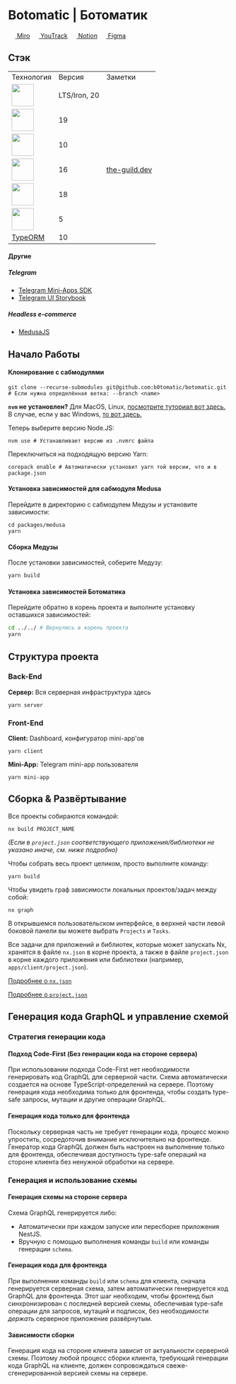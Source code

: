 # Botomatic | Ботоматик

[<img height="16" src="https://encrypted-tbn0.gstatic.com/images?q=tbn:ANd9GcT_7QfylUbLhryd8FTo39v0uqC4mCNhlfyoXZwaT9DTfFVCF5VDq6Hjsor1d5jmPuPcFhY&usqp=CAU"> Miro](https://miro.com/app/board/uXjVKzd5qLo=/)
[<img height="16" src="https://upload.wikimedia.org/wikipedia/commons/thumb/8/8d/YouTrack_Icon.svg/2048px-YouTrack_Icon.svg.png"> YouTrack](https://botomatic.youtrack.cloud/agiles)
[<img height="16" src="https://static-00.iconduck.com/assets.00/notion-icon-256x256-g1arps9e.png"> Notion](https://www.notion.so/041abe276e704275aeecd32991a0b0fe?v=ee6e2b1f1de741d384477959ffff2c76)
[<img height="16" src="https://static-00.iconduck.com/assets.00/apps-figma-icon-2048x2048-ctjj5ab7.png"> Figma](https://www.figma.com/design/Pjo2j06BT3O0aq7e2ToQDr)

## Стэк

<table>
  <tr>
    <td>Технология</td>
    <td>Версия</td>
    <td>Заметки</td>
  </tr>
  <tr>
    <td>
      <a href="//nodejs.org">
        <img height="50" src="https://user-images.githubusercontent.com/25181517/183568594-85e280a7-0d7e-4d1a-9028-c8c2209e073c.png" />
      </a>
    </td>
    <td>LTS/Iron, 20</td>
    <td></td>
  </tr>
  <tr>
    <td>
      <a href="//nx.dev">
        <img height="50" src="https://github.com/user-attachments/assets/10bea084-6149-4914-9b96-2fcd2ec2826d">
      </a>
    </td>
    <td>19</td>
    <td></td>
  </tr>
  <tr>
    <td>
      <a href="//nestjs.com">
        <img height="50" src="https://github.com/marwin1991/profile-technology-icons/assets/136815194/519bfaf3-c242-431e-a269-876979f05574">
      </a>
    </td>
    <td>10</td>
    <td></td>
  </tr>
  <tr>
    <td>
      <a href="//graphql.org">
        <img height="50" src="https://user-images.githubusercontent.com/25181517/192107856-aa92c8b1-b615-47c3-9141-ed0d29a90239.png">
      </a>
    </td>
    <td>16</td>
    <td>
      <a href="//the-guild.dev">the-guild.dev</a>
      <br/>
    </td>
  </tr>
  <tr>
    <td>
      <a href="//react.dev">
        <img height="50" src="https://user-images.githubusercontent.com/25181517/183897015-94a058a6-b86e-4e42-a37f-bf92061753e5.png">
      </a>
    </td>
    <td>18</td>
    <td></td>
  </tr>
  <tr>
    <td>
      <a href="//vitejs.dev">
        <img height="50" src="https://github-production-user-asset-6210df.s3.amazonaws.com/62091613/261395532-b40892ef-efb8-4b0e-a6b5-d1cfc2f3fc35.png">
      </a>
    </td>
    <td>5</td>
    <td></td>
  </tr>
  <tr>
    <td><a href="//typeorm.io">TypeORM</a></td>
    <td>10</td>
    <td></td>
  </tr>
</table>

#### Другие

##### Telegram
- [Telegram Mini-Apps SDK](https://docs.telegram-mini-apps.com/packages/telegram-apps-sdk)
- [Telegram UI Storybook](https://tgui.xelene.me)

##### Headless e-commerce
- [MedusaJS](https://docs.medusajs.com/)

## Начало Работы

#### Клонирование с сабмодулями

```shell
git clone --recurse-submodules git@github.com:b0tomatic/botomatic.git # Если нужна определённая ветка: --branch <name>
```

**`nvm` не установлен?** Для MacOS, Linux, [посмотрите туториал вот здесь.](https://github.com/nvm-sh/nvm) В случае, если у вас Windows, [то вот здесь.](https://github.com/coreybutler/nvm-windows)

Теперь выберите версию Node.JS:

```shell
nvm use # Устанавливает версию из .nvmrc файла
```

Переключиться на подходящую версию Yarn:

```shell
corepack enable # Автоматически установит yarn той версии, что и в package.json
```

#### Установка зависимостей для сабмодуля Medusa

Перейдите в директорию с сабмодулем Медузы и установите зависимости:

```shell
cd packages/medusa
yarn
```

#### Сборка Медузы

После установки зависимостей, соберите Медузу:

```bash
yarn build
```

#### Установка зависимостей Ботоматика

Перейдите обратно в корень проекта и выполните установку оставшихся зависимостей:

```bash
cd ../../ # Вернулись в корень проекта
yarn
```

## Структура проекта

### Back-End

**Сервер:** Вся серверная инфраструктура здесь

```shell
yarn server
```

### Front-End

**Client:** Dashboard, конфигуратор mini-app'ов

```shell
yarn client
```

**Mini-App:** Telegram mini-app пользователя

```shell
yarn mini-app
```

## Сборка & Развёртывание

Все проекты собираются командой:

```shell
nx build PROJECT_NAME
```
_(Если в `project.json` соответствующего приложения/библиотеки не указано иначе, см. ниже подробно)_

Чтобы собрать весь проект целиком, просто выполните команду:

```shell
yarn build
```

Чтобы увидеть граф зависимости локальных проектов/задач между собой:

```shell
nx graph
```

В открывшемся пользовательском интерфейсе, в верхней части левой боковой панели вы можете выбрать `Projects` и `Tasks`.

Все задачи для приложений и библиотек, которые может запускать Nx, хранятся в файле `nx.json` в корне проекта, а также в файле `project.json` в корне каждого приложения или библиотеки (например, `apps/client/project.json`).

[Подробнее о `nx.json`](https://nx.dev/reference/nx-json)

[Подробнее о `project.json`](https://nx.dev/reference/project-configuration)

## Генерация кода GraphQL и управление схемой

### Стратегия генерации кода

#### Подход Code-First (Без генерации кода на стороне сервера)

При использовании подхода Code-First нет необходимости генерировать код GraphQL для серверной части. Схема автоматически создается на основе TypeScript-определений на сервере. Поэтому генерация кода необходима только для фронтенда, чтобы создать type-safe запросы, мутации и другие операции GraphQL.

#### Генерация кода только для фронтенда

Поскольку серверная часть не требует генерации кода, процесс можно упростить, сосредоточив внимание исключительно на фронтенде. Генератор кода GraphQL должен быть настроен на выполнение только для фронтенда, обеспечивая доступность type-safe операций на стороне клиента без ненужной обработки на сервере.

### Генерация и использование схемы

#### Генерация схемы на стороне сервера

Схема GraphQL генерируется либо:

- Автоматически при каждом запуске или пересборке приложения NestJS.
- Вручную с помощью выполнения команды `build` или команды генерации `schema`.

#### Генерация кода для фронтенда

При выполнении команды `build` или `schema` для клиента, сначала генерируется серверная схема, затем автоматически генерируется код GraphQL для фронтенда. Этот шаг необходим, чтобы фронтенд был синхронизирован с последней версией схемы, обеспечивая type-safe операции для запросов, мутаций и подписок, без необходимости _держать_ серверное приложение развёрнутым.

#### Зависимости сборки

Генерация кода на стороне клиента зависит от актуальности серверной схемы. Поэтому любой процесс сборки клиента, требующий генерации кода GraphQL на клиенте, должен сопровождаться свеже-сгенерированной версией схемы на сервере.
